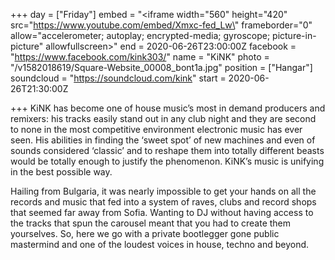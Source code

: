+++
day = ["Friday"]
embed = "<iframe width=\"560\" height=\"420\" src=\"https://www.youtube.com/embed/Xmxc-fed_Lw\" frameborder=\"0\" allow=\"accelerometer; autoplay; encrypted-media; gyroscope; picture-in-picture\" allowfullscreen></iframe>"
end = 2020-06-26T23:00:00Z
facebook = "https://www.facebook.com/kink303/"
name = "KiNK"
photo = "/v1582018619/Square-Website_00008_bont1a.jpg"
position = ["Hangar"]
soundcloud = "https://soundcloud.com/kink"
start = 2020-06-26T21:30:00Z

+++
KiNK has become one of house music’s most in demand producers and remixers: his tracks easily stand out in any club night and they are second to none in the most competitive environment electronic music has ever seen. His abilities in finding the ‘sweet spot’ of new machines and even of sounds considered ‘classic’ and to reshape them into totally different beasts would be totally enough to justify the phenomenon. KiNK’s music is unifying in the best possible way.

Hailing from Bulgaria, it was nearly impossible to get your hands on all the records and music that fed into a system of raves, clubs and record shops that seemed far away from Sofia. Wanting to DJ without having access to the tracks that spun the carousel meant that you had to create them yourselves. So, here we go with a private bootlegger gone public mastermind and one of the loudest voices in house, techno and beyond.